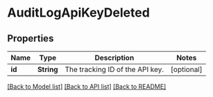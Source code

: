 # AuditLogApiKeyDeleted

## Properties
Name | Type | Description | Notes
------------ | ------------- | ------------- | -------------
**id** | **String** | The tracking ID of the API key. | [optional] 

[[Back to Model list]](../README.md#documentation-for-models) [[Back to API list]](../README.md#documentation-for-api-endpoints) [[Back to README]](../README.md)


